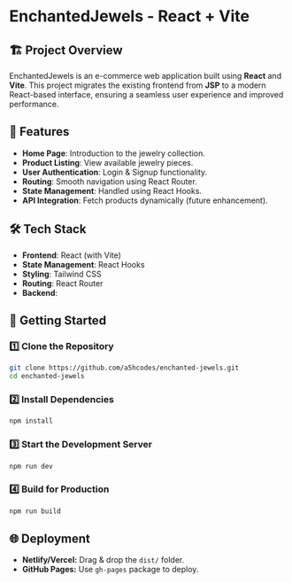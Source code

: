 # EnchantedJewels - React + Vite

## 🏗️ Project Overview
EnchantedJewels is an e-commerce web application built using **React** and **Vite**. This project migrates the existing frontend from **JSP** to a modern React-based interface, ensuring a seamless user experience and improved performance.

## 🚀 Features
- **Home Page**: Introduction to the jewelry collection.
- **Product Listing**: View available jewelry pieces.
- **User Authentication**: Login & Signup functionality.
- **Routing**: Smooth navigation using React Router.
- **State Management**: Handled using React Hooks.
- **API Integration**: Fetch products dynamically (future enhancement).

## 🛠️ Tech Stack
- **Frontend**: React (with Vite)
- **State Management**: React Hooks
- **Styling**: Tailwind CSS
- **Routing**: React Router
- **Backend**: 


## 🏃 Getting Started
### 1️⃣ Clone the Repository
```sh
git clone https://github.com/a5hcodes/enchanted-jewels.git
cd enchanted-jewels
```

### 2️⃣ Install Dependencies
```sh
npm install
```

### 3️⃣ Start the Development Server
```sh
npm run dev
```

### 4️⃣ Build for Production
```sh
npm run build
```

## 🌐 Deployment
- **Netlify/Vercel:** Drag & drop the `dist/` folder.
- **GitHub Pages:** Use `gh-pages` package to deploy.




